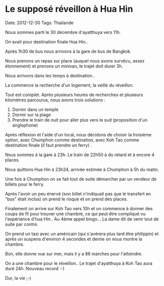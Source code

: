 # Le supposé réveillon à Hua Hin
Date: 2012-12-30
Tags: Thailande

Nous sommes parti le 30 décembre d'ayatthuya vers 11h.

On avait pour destination finale Hua Hin..

Après 1h30 de bus nous arrivons à la gare de bus de Bangkok.

Nous prenons un repas sur place (auquel nous avons survécu, assez étonnement) et prenons un minivan, le trajet doit durer 3h.

Nous arrivons dans les temps à destination..

La commence la recherche d'un logement, la veille du réveillon.

Tout est complet. Après plusieurs heures de recherches et plusieurs kilomètres parcourus, nous avons trois solutions :

1. Dormir dans un temple 
2. Dormir sur la plage
3. Prendre le train de nuit pour aller plus vers le sud (proposition d'un anglophone)

Après réflexion et l'aide d'un local, nous décidons de choisir la troisième option, avec Chumphon comme destination, avec Koh Tao comme destination finale (il faut prendre un ferry) .

Nous sommes à la gare à 23h. Le train de 22h50 à du retard et à encore 4 places.

Nous quittons Hua Hin à 23h24, arrivée estimée à Chumphon à 5h du matin.

Une fois à Chumphon on se fait tout de suite démarcher par un vendeur de billets pour le ferry.

Après l'avoir un peu énervé (son billet n'indiquait pas que le transfert en "bus" était inclus) on prend le risque et on prend des places.

Finalement on arrive sur Koh Tao vers 10h et on commence à donner des coups de fil pour trouver une chambre, ce qui peut être compliqué vu l'expérience d'hua Hin.. Au 4ème appel bingo... La dame dit de venir tout de suite par contre.

On prend un taxi avec un américain (qui s'avérera plus tard être philippin) et après un suspens d'environ 4 secondes et demie on nous montre la chambre.

Bon, elle donne vue sur mer, mais il y a 88 marches pour l'atteindre.

On a une chambre pour le réveillon.. Le trajet d'ayatthuya à Koh Tao aura duré 24h. Nouveau record :-)

Dur, la vie ;-)

